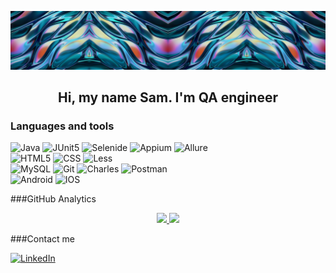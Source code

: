 [![Header](https://github.com/SamGruzdev/samgruzdev/blob/main/assets/Header_3.png)](http://samgruzdev.ru/)

<h2 align="center">Hi, my name Sam. I'm QA engineer</h2>

### Languages and tools

![Java](https://img.shields.io/badge/-Java-333333?style=flat&logo=Java)
![JUnit5](https://img.shields.io/badge/-Junit5-333333?style=flat&logo=junit5)
![Selenide](https://img.shields.io/badge/-Selenide-333333?style=flat&logo=Selenium&logoColor=blue)
![Appium](https://img.shields.io/badge/-Appium-730099?style=flat&logo=Appium&logoColor=blue)
![Allure](https://img.shields.io/badge/-Allure_report-00998a?style=flat&logo=allure&logoColor=blue)  
![HTML5](https://img.shields.io/badge/-HTML5-333333?style=flat&logo=HTML5)
![CSS](https://img.shields.io/badge/-CSS-333333?style=flat&logo=CSS3&logoColor=1572B6)
![Less](https://img.shields.io/badge/-Less-000000?style=flat&logo=less)  
![MySQL](https://img.shields.io/badge/-MySQL-333333?style=flat&logo=mysql)
![Git](https://img.shields.io/badge/-Git-000000?style=flat&logo=git)
![Charles](https://img.shields.io/badge/-Charles-99003d?style=flat&logo=Charles)
![Postman](https://img.shields.io/badge/-Postman-205fbd?style=flat&logo=postman)    
![Android](https://img.shields.io/badge/-Android-333333?style=flat&logo=Android)
![IOS](https://img.shields.io/badge/-IOS-333333?style=flat)

###GitHub Analytics
<p align="center">
    <a href="https://github.com/SamGruzdev">
        <img height="150em" src="https://github-readme-stats.vercel.app/api?username=SamGruzdev&show_icons=true&count_private=true&theme=react&hide_border=true&bg_color=0D1117"/>
        <img height="150em" src="https://github-readme-stats.vercel.app/api/top-langs/?username=SamGruzdev&langs_count=8&count_private=true&layout=compact&theme=react&hide_border=true&bg_color=0D1117"/>
    </a>
</p>

###Contact me

<a href="https://www.linkedin.com/in/samgruzdev/" target="_blank"> <img src="https://img.icons8.com/color/48/000000/linkedin.png" alt="LinkedIn" width="28" height="28"/></a>
